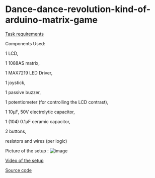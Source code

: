# Dance-dance-revolution-kind-of-arduino-matrix-game

[Task requirements]()


Components Used:

1 LCD,

1 1088AS matrix,

1 MAX7219 LED Driver,

1 joystick,

1 passive buzzer,

1 potentiometer (for controlling the LCD contrast),

1 10μF, 50V electrolytic capacitor,

1 (104) 0.1μF ceramic capacitor,

2 buttons,

resistors and wires (per logic)

Picture of the setup :
![image](https://user-images.githubusercontent.com/79654042/208267591-b1c4b167-cd82-4865-bc6b-dc243f4179f3.png)


[Video of the setup](https://youtu.be/tnfZ2llv29c)

[Source code](https://github.com/ZahariaDiana132/Dance-dance-revolution-kind-of-arduino-matrix-game/blob/0b7f2879738b5843d0a58e86c85632561575174e/dancedancerevolutiongamematrix.ino)
